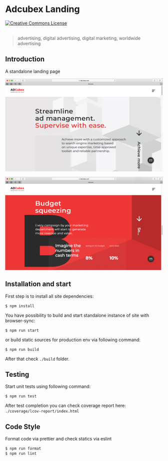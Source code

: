 # Adcubex Landing

<p align="left">
   <a rel="license" href="http://creativecommons.org/licenses/by-nc-nd/4.0/"><img alt="Creative Commons License" style="border-width:0" src="https://i.creativecommons.org/l/by-nc-nd/4.0/88x31.png" /></a><br /><br />
</p>

> advertising, digital advertising, digital marketing, worldwide advertising

## Introduction

A standalone landing page

![App Screen](./media/app2.png)

![App Screen](./media/app1.png)

## Installation and start
First step is to install all site dependencies:
```
$ npm install
```

You have possibility to build and start standalone instance of site with browser-sync:
```
$ npm run start
```
or build static sources for production env via following command:
```
$ npm run build
```

After that check `./build` folder.

## Testing

Start unit tests using following command:
```
$ npm run test
```

After test completion you can check coverage report here: `./coverage/lcov-report/index.html`

## Code Style

Format code via prettier and check statics via eslint
```
$ npm run format
$ npm run lint
```
